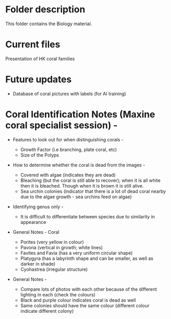 # Folder description
This folder contains the Biology material.

# Current files
Presentation of HK coral families

# Future updates
* Database of coral pictures with labels (for AI training)

# Coral Identification Notes (Maxine coral specialist session) -

* Features to look out for when distinguishing corals - 
  * Growth Factor (i.e branching, plate coral, etc) 
  * Size of the Polyps

* How to determine whether the coral is dead from the images - 
  * Covered with algae (indicates they are dead)
  * Bleaching (but the coral is still able to recover); when it is all white then it is bleached. Though when it is brown it is still alive.
  * Sea urchin colonies (indicator that there is a lot of dead coral nearby due to the algae growth - sea urchins feed on algae)

* Identifying genus only - 
  * It is difficult to differentiate between species due to similarity in appearance

* General Notes - Coral 
  * Porites (very yellow in colour) 
  * Pavona (vertical in growth; white lines)
  * Favites and Favia (has a very uniform circular shape)
  * Platygyra (has a labyrinth shape and can be smaller, as well as darker in shade)
  * Cyohastrea (irregular structure)

* General Notes - 
  * Compare lots of photos with each other because of the different lighting in each (check the colours)
  * Black and purple colour indicates coral is dead as well
  * Same colonies should have the same colour (different colour indicate different colony)

